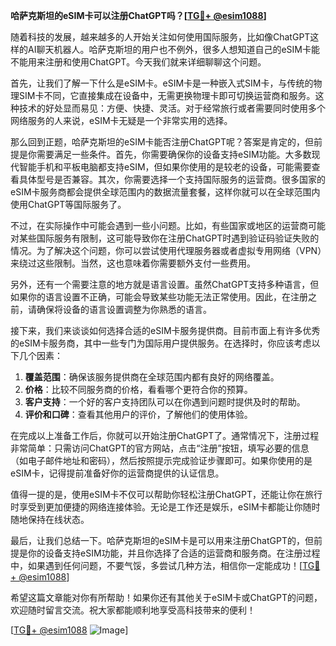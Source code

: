 **哈萨克斯坦的eSIM卡可以注册ChatGPT吗？[[TG💪+ @esim1088](https://t.me/s/esim1088)]**

随着科技的发展，越来越多的人开始关注如何使用国际服务，比如像ChatGPT这样的AI聊天机器人。哈萨克斯坦的用户也不例外，很多人想知道自己的eSIM卡能不能用来注册和使用ChatGPT。今天我们就来详细聊聊这个问题。

首先，让我们了解一下什么是eSIM卡。eSIM卡是一种嵌入式SIM卡，与传统的物理SIM卡不同，它直接集成在设备中，无需更换物理卡即可切换运营商和服务。这种技术的好处显而易见：方便、快捷、灵活。对于经常旅行或者需要同时使用多个网络服务的人来说，eSIM卡无疑是一个非常实用的选择。

那么回到正题，哈萨克斯坦的eSIM卡能否注册ChatGPT呢？答案是肯定的，但前提是你需要满足一些条件。首先，你需要确保你的设备支持eSIM功能。大多数现代智能手机和平板电脑都支持eSIM，但如果你使用的是较老的设备，可能需要查看具体型号是否兼容。其次，你需要选择一个支持国际服务的运营商。很多国家的eSIM卡服务商都会提供全球范围内的数据流量套餐，这样你就可以在全球范围内使用ChatGPT等国际服务了。

不过，在实际操作中可能会遇到一些小问题。比如，有些国家或地区的运营商可能对某些国际服务有限制，这可能导致你在注册ChatGPT时遇到验证码验证失败的情况。为了解决这个问题，你可以尝试使用代理服务器或者虚拟专用网络（VPN）来绕过这些限制。当然，这也意味着你需要额外支付一些费用。

另外，还有一个需要注意的地方就是语言设置。虽然ChatGPT支持多种语言，但如果你的语言设置不正确，可能会导致某些功能无法正常使用。因此，在注册之前，请确保将设备的语言设置调整为你熟悉的语言。

接下来，我们来谈谈如何选择合适的eSIM卡服务提供商。目前市面上有许多优秀的eSIM卡服务商，其中一些专门为国际用户提供服务。在选择时，你应该考虑以下几个因素：

1. **覆盖范围**：确保该服务提供商在全球范围内都有良好的网络覆盖。
2. **价格**：比较不同服务商的价格，看看哪个更符合你的预算。
3. **客户支持**：一个好的客户支持团队可以在你遇到问题时提供及时的帮助。
4. **评价和口碑**：查看其他用户的评价，了解他们的使用体验。

在完成以上准备工作后，你就可以开始注册ChatGPT了。通常情况下，注册过程非常简单：只需访问ChatGPT的官方网站，点击“注册”按钮，填写必要的信息（如电子邮件地址和密码），然后按照提示完成验证步骤即可。如果你使用的是eSIM卡，记得提前准备好你的运营商提供的认证信息。

值得一提的是，使用eSIM卡不仅可以帮助你轻松注册ChatGPT，还能让你在旅行时享受到更加便捷的网络连接体验。无论是工作还是娱乐，eSIM卡都能让你随时随地保持在线状态。

最后，让我们总结一下。哈萨克斯坦的eSIM卡是可以用来注册ChatGPT的，但前提是你的设备支持eSIM功能，并且你选择了合适的运营商和服务商。在注册过程中，如果遇到任何问题，不要气馁，多尝试几种方法，相信你一定能成功！[[TG💪+ @esim1088](https://t.me/s/esim1088)]

希望这篇文章能对你有所帮助！如果你还有其他关于eSIM卡或ChatGPT的问题，欢迎随时留言交流。祝大家都能顺利地享受高科技带来的便利！

[[TG💪+ @esim1088](https://t.me/s/esim1088) ![Image](https://i.postimg.cc/4NQfJmqS/Snipaste-2025-05-13-00-14-12.png)]